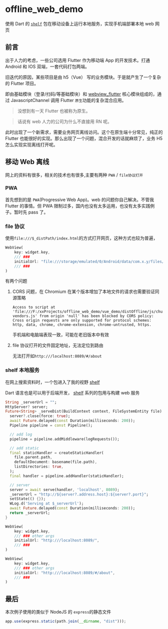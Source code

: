 # offline_web_demo

使用 Dart 的 [`shelf`](https://pub.flutter-io.cn/packages/shelf) 包在移动设备上运行本地服务，实现手机端部署本地 web 网页

## 前言

出于人力的考虑，一些公司选用 Flutter 作为移动端 App 的开发技术。打通 Android 和 IOS 双端，一套代码打包两端。

旧迭代的原因，某些项目是由 h5（Vue） 写的业务模块。于是就产生了一个复杂的 Flutter 项目。

即由基础模块（登录/扫码/等基础模块）和 [webview_flutter](https://pub.flutter-io.cn/packages/webview_flutter) 核心模块组成的，通过 JavascriptChannel 调用 Flutter `原生`功能的复杂混合应用。

> 没想到有一天 Flutter 也被称为原生。

> 话说有 web 人力的公司为什么不直接用 RN 呢。

此时出现了一个新需求，需要业务网页离线访问。这个在原生端十分常见，纯正的 Flutter 也能很好的实现。那么出现了一个问题，混合开发的话就麻烦了，业务 H5 怎么实现实现离线打开呢。

## 移动 Web 离线

网上的资料有很多，相关的技术也有很多,主要有两种 `PWA` / `file协议打开`

### PWA

首先想到的是 `PWA`(Progressive Web App)。web 的问题你自己解决。不管我 Flutter 的事情。但 PWA 限制过多，国内也没有太多运用，也没有太多实践例子。暂时先 pass 了。

### file 协议

使用`file:///$_distPath/index.html`的方式打开网页，这种方式也较为普遍，

```dart
WebView(
    key: widget.key,
    /// ###
    initialUrl: "file:///storage/emulated/0/Android/data/com.x.y/files/distOffline/index.html",
    /// ###
)
```

有两个问题

1. CORS 问题，在 Chromium 在某个版本增加了本地文件的请求也需要验证同源策略

   ```log
   Access to script at 'file:///F:/xxProjects/offline_web_demo/vue_demo/distOffline/js/chunk-vendors.js' from origin 'null' has been blocked by CORS policy: Cross origin requests are only supported for protocol schemes: http, data, chrome, chrome-extension, chrome-untrusted, https.
   ```

   手机端和电脑端表现一致，可能在老旧版本中有效

2. file 协议打开的文件固定地址，无法定位到路由

   无法打开如`http:///localhost:8089/#/about`

### shelf 本地服务

在网上搜索资料时，一个包进入了我的视野 [shelf](https://pub.flutter-io.cn/packages/shelf)

Dart 语言也是可以用于后端开发， [shelf](https://pub.flutter-io.cn/packages/shelf) 系列的包用与构建 web 服务

```dart
String _serverUrl = "";
HttpServer? server;
Future<String> _serveDist(BuildContext context, FileSystemEntity file) async {
  server?.close(force: true);
  await Future.delayed(const Duration(milliseconds: 200));
  Pipeline pipeline = const Pipeline();

  // add log
  pipeline = pipeline.addMiddleware(logRequests());

  // add static
  final staticHandler = createStaticHandler(
    file.parent.path,
    defaultDocument: basename(file.path),
    listDirectories: true,
  );
  final handler = pipeline.addHandler(staticHandler);

  // server
  server = await serve(handler, 'localhost', 8089);
  _serverUrl = "http://${server?.address.host}:${server?.port}";
  setState(() {});
  WLog.d('Serving at $_serverUrl');
  await Future.delayed(const Duration(milliseconds: 200));
  return _serverUrl;
}
```

```dart
WebView(
    key: widget.key,
    /// ### other args
    initialUrl: "http:///localhost:8089/",
    /// ###
)
```

```dart
WebView(
    key: widget.key,
    /// ### other args
    initialUrl: "http:///localhost:8089/#/about",
    /// ###
)
```

## 最后

本次例子使用的类似于 NodeJS 的 `express`的静态文件

```js
app.use(express.static(path.join(__dirname, "dist")));
```
